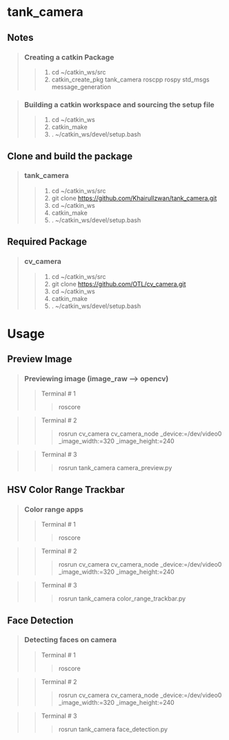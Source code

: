 # tank_camera

## Notes
> ### Creating a catkin Package
>> 1. cd ~/catkin_ws/src
>> 2. catkin_create_pkg tank_camera roscpp rospy std_msgs message_generation


> ### Building a catkin workspace and sourcing the setup file
>> 1. cd ~/catkin_ws
>> 2. catkin_make
>> 3. . ~/catkin_ws/devel/setup.bash

## Clone and build the package
> ### tank_camera
>> 1. cd ~/catkin_ws/src
>> 2. git clone https://github.com/KhairulIzwan/tank_camera.git
>> 3. cd ~/catkin_ws
>> 4. catkin_make
>> 5. . ~/catkin_ws/devel/setup.bash

## Required Package
> ### cv_camera
>> 1. cd ~/catkin_ws/src
>> 2. git clone https://github.com/OTL/cv_camera.git
>> 3. cd ~/catkin_ws
>> 4. catkin_make
>> 5. . ~/catkin_ws/devel/setup.bash

# Usage

## Preview Image
> ### Previewing image (image_raw --> opencv)
>> Terminal # 1
>>> roscore

>> Terminal # 2
>>> rosrun cv_camera cv_camera_node _device:=/dev/video0 _image_width:=320 _image_height:=240

>> Terminal # 3
>>> rosrun tank_camera camera_preview.py

## HSV Color Range Trackbar
> ### Color range apps
>> Terminal # 1
>>> roscore

>> Terminal # 2
>>> rosrun cv_camera cv_camera_node _device:=/dev/video0 _image_width:=320 _image_height:=240

>> Terminal # 3
>>> rosrun tank_camera color_range_trackbar.py

## Face Detection
> ### Detecting faces on camera
>> Terminal # 1
>>> roscore

>> Terminal # 2
>>> rosrun cv_camera cv_camera_node _device:=/dev/video0 _image_width:=320 _image_height:=240

>> Terminal # 3
>>> rosrun tank_camera face_detection.py
